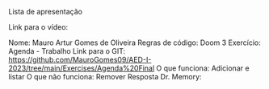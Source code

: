 Lista de apresentação

Link para o vídeo: 

Nome: Mauro Artur Gomes de Oliveira 
Regras de código: Doom 3 
Exercício: Agenda - Trabalho
Link para o GIT: https://github.com/MauroGomes09/AED-I-2023/tree/main/Exercises/Agenda%20Final
O que funciona: Adicionar e listar
O que não funciona: Remover
Resposta Dr. Memory: 
